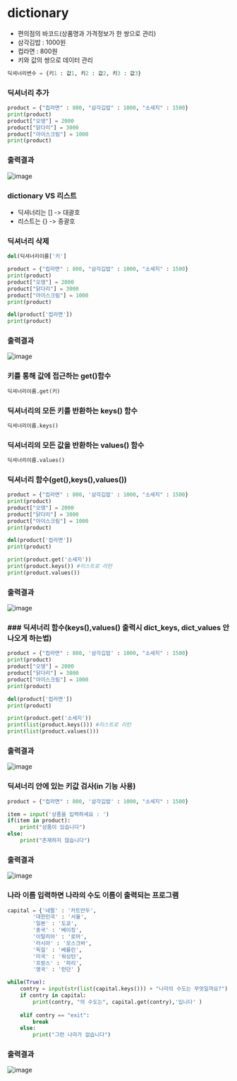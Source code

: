 # dictionary
- 편의점의 바코드(상품명과 가격정보가 한 쌍으로 관리)
- 삼각김밥 : 1000원
- 컵라면 : 800원
- 키와 값의 쌍으로 데이터 관리

```py
딕셔너리변수 = {키1 : 값1, 키2 : 값2, 키3 : 값3}
```

### 딕셔너리 추가
```py
product = {"컵라면" : 800, "삼각깁밥" : 1000, "소세지" : 1500}
print(product)
product["오뎅"] = 2000
product["닭다리"] = 3000
product["아이스크림"] = 1000
print(product)
```

### 출력결과
![image](https://user-images.githubusercontent.com/82345970/162899744-0b8806b4-da0a-405b-9e24-d890dc191bb2.png)


### dictionary VS 리스트
- 딕셔너리는 [] -> 대괄호
- 리스트는 {} -> 중괄호

### 딕셔너리 삭제

```py
del(딕셔너리이름['키']
```

```py
product = {"컵라면" : 800, "삼각깁밥" : 1000, "소세지" : 1500}
print(product)
product["오뎅"] = 2000
product["닭다리"] = 3000
product["아이스크림"] = 1000
print(product)

del(product['컵라면'])
print(product)
```

### 출력결과
![image](https://user-images.githubusercontent.com/82345970/162900234-a4140efb-6e31-49a0-8574-9ac1cdb800d7.png)

### 키를 통해 값에 접근하는 get()함수

```py
딕셔너리이름.get(키)
```
### 딕셔너리의 모든 키를 반환하는 keys() 함수
```py
딕셔너리이름.keys()
```

### 딕셔너리의 모든 값을 반환하는 values() 함수
```py
딕셔너리이름.values()
```

### 딕셔너리 함수(get(),keys(),values())
```py
product = {"컵라면" : 800, '삼각깁밥' : 1000, "소세지" : 1500}
print(product)
product["오뎅"] = 2000
product["닭다리"] = 3000
product["아이스크림"] = 1000
print(product)

del(product['컵라면'])
print(product)

print(product.get('소세지'))
print(product.keys()) #리스트로 리턴
print(product.values())
```

### 출력결과
![image](https://user-images.githubusercontent.com/82345970/162901326-bf239bf3-9875-4689-b2e5-b50d48d3717d.png)

### ### 딕셔너리 함수(keys(),values() 출력시 dict_keys, dict_values 안나오게 하는법)
```py
product = {"컵라면" : 800, '삼각깁밥' : 1000, "소세지" : 1500}
print(product)
product["오뎅"] = 2000
product["닭다리"] = 3000
product["아이스크림"] = 1000
print(product)

del(product['컵라면'])
print(product)

print(product.get('소세지'))
print(list(product.keys())) #리스트로 리턴
print(list(product.values()))
```

### 출력결과
![image](https://user-images.githubusercontent.com/82345970/162901511-a7d23098-90ea-42c5-b382-fd7d8a112b78.png)

### 딕셔너리 안에 있는 키값 검사(in 기능 사용)
```py
product = {"컵라면" : 800, '삼각깁밥' : 1000, "소세지" : 1500}

item = input('상품을 입력하세요 : ')
if(item in product):
    print("상품이 있습니다")
else:
    print("존재하지 않습니다")
```

### 출력결과
![image](https://user-images.githubusercontent.com/82345970/162902519-cc2f5f9e-896d-49d0-aa6d-2308579b8b6f.png)

### 나라 이름 입력하면 나라의 수도 이름이 출력되는 프로그램 
```py
capital = {'네팔' : '카트만두',
        '대한민국' : '서울',
        '일본' : '도쿄',
        '중국' : '베이징',
        '이탈리아' : '로마',
        '러시아' : '모스크바',
        '독일' : '베를린',
        '미국' : '워싱턴',
        '프랑스' : '파리',
        '영국' : '런던' }

while(True):
    contry = input(str(list(capital.keys())) + "나라의 수도는 무엇일까요?")
    if contry in capital:
        print(contry, "의 수도는", capital.get(contry),'입니다' )
                
    elif contry == "exit":
        break
    else:
        print("그런 나라가 없습니다")       
```

### 출력결과
![image](https://user-images.githubusercontent.com/82345970/162904721-7b7665de-82ae-4c59-98f7-7d4f7429a6e2.png)


